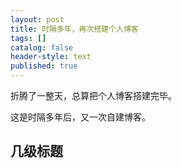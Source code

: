 ```yaml
---
layout: post
title: 时隔多年，再次搭建个人博客
tags: []
catalog: false
header-style: text
published: true
---
```

折腾了一整天，总算把个人博客搭建完毕。

这是时隔多年后，又一次自建博客。


几级标题
---

